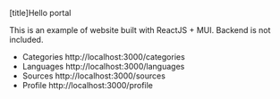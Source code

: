 [title]Hello portal

This is an example of website built with ReactJS + MUI.
Backend is not included.

+ Categories http://localhost:3000/categories
+ Languages http://localhost:3000/languages
+ Sources http://localhost:3000/sources
+ Profile http://localhost:3000/profile
